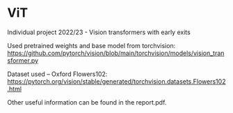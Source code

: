 # ViT
Individual project 2022/23 - Vision transformers with early exits

Used pretrained weights and base model from torchvision: 
https://github.com/pytorch/vision/blob/main/torchvision/models/vision_transformer.py

Dataset used – Oxford Flowers102: 
https://pytorch.org/vision/stable/generated/torchvision.datasets.Flowers102.html

Other useful information can be found in the report.pdf.
